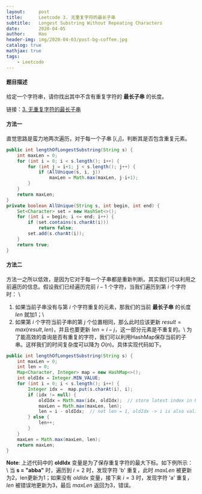 ```yaml
---
layout:     post
title:      Leetcode 3. 无重复字符的最长子串
subtitle:   Longest Substring Without Repeating Characters
date:       2020-04-05
author:     Hao
header-img: img/2020-04-03/post-bg-coffee.jpg
catalog: true
mathjax: true
tags:
    - Leetcode
---
```


#### 题目描述

给定一个字符串，请你找出其中不含有重复字符的 **最长子串** 的长度。

链接：[3. 无重复字符的最长子串](https://leetcode-cn.com/problems/longest-substring-without-repeating-characters/)

#### 方法一

直觉思路是蛮力地两次遍历，对于每一个子串 $[i, j]$，判断其是否包含重复元素。

```java
public int lengthOfLongestSubstring(String s) {
    int maxLen = 0;
    for (int i = 0; i < s.length(); i++) {
        for (int j = i+1; j < s.length(); j++) {
            if (AllUnique(s, i, j))
                maxLen = Math.max(maxLen, j-i+1);
        }
    }
    return maxLen;
}
private boolean AllUnique(String s, int begin, int end) {
    Set<Character> set = new HashSet<>();
    for (int i = begin; i <= end; i++) {
        if (set.contains(s.charAt(i)))
            return false;
        set.add(s.charAt(i));
    }
    return true;
}
```

#### 方法二

方法一之所以低效，是因为它对于每一个子串都是重新判断。其实我们可以利用之前遍历的信息。假设我们已经遍历完前 $i-1$ 个字符，当我们遍历到第 $i$ 个字符时： \\
1) 如果当前子串没有与第 $i$ 个字符重复的元素，那我们的当前 **最长子串** 的长度 $len$ 就加1；\\
2) 如果第 $i$ 个字符当前子串的第 $j$ 个位置相同，那么此时应该更新 $result = max(result, len)$，并且也要更新 $len = i - j$，这一部分元素是不重复的。\\
为了能高效的查询是否有重复的字符，我们可以利用HashMap保存当前的子串。这样我们的时间复杂度可以降为 $O(n)$。具体实现代码如下。

```java
public int lengthOfLongestSubstring(String s) {
    int maxLen = 0;
    int len = 0;
    Map<Character, Integer> map = new HashMap<>();
    int oldIdx = Integer.MIN_VALUE;
    for (int i = 0; i < s.length(); i++) {
        Integer idx =  map.put(s.charAt(i), i);
        if (idx != null) {
            oldIdx = Math.max(idx, oldIdx);  // store latest index in HashMap
            maxLen = Math.max(maxLen, len);
            len = i - oldIdx;  // not len = 1, oldIdx -> i is also valid
        } else {
            len++;
        }
    }
    maxLen = Math.max(maxLen, len);
    return maxLen;
}
```

**Note**:
上述代码中的 **oldIdx** 变量是为了保存重复字符的最大下标。如下例所示： \\
当 **s = "abba"** 时，遍历到 $i = 2$ 时，发现字符 'b' 重复，此时 $maxLen$ 被更新为2，len更新为1；如果没有 $oldIdx$ 变量，接下来 $i = 3$ 时，发现字符 'a' 重复，$len$ 被错误地更新为3，最后 $maxLen$ 返回为3，错误。